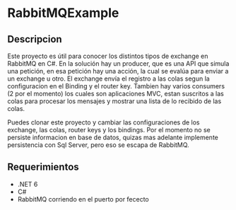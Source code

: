# RabbitMQExample

## Descripcion

Este proyecto es útil para conocer los distintos tipos de exchange en RabbitMQ en C#. En la solución hay un producer, que es una API que simula
una petición, en esa petición hay una acción, la cual se evalúa para enviar a un exchange u otro. El exchange envía el registro a las colas segun la
configuracion en el Binding y el router key. Tambien hay varios consumers (2 por el momento) los cuales son aplicaciones MVC,  estan suscritos a las colas para procesar los mensajes y mostrar una lista de lo recibido de las colas.

Puedes clonar este proyecto y cambiar las configuraciones de los exchange, las colas, router keys y los bindings. Por el momento no se persiste informacion en base de datos, 
quizas mas adelante implemente persistencia con Sql Server, pero eso se escapa de RabbitMQ.

## Requerimientos

* .NET 6
* C#
* RabbitMQ corriendo en el puerto por fececto
